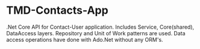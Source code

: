 # TMD-Contacts-App

.Net Core API for Contact-User application. Includes Service, Core(shared), DataAccess layers. Repository and Unit of Work patterns are used. Data access operations have done with 
Ado.Net without any ORM's.    
